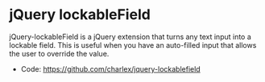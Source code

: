 jQuery lockableField
==============

jQuery-lockableField is a jQuery extension that turns any text input into a lockable field. This is useful when you have an auto-filled input that allows the user to override the value. 

- Code: https://github.com/charlex/jquery-lockablefield
